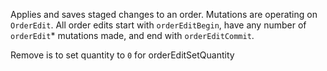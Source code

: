 Applies and saves staged changes to an order. Mutations are operating on `OrderEdit`. All order edits start with `orderEditBegin`, have any number of `orderEdit`* mutations made, and end with `orderEditCommit`.

Remove is to set quantity to `0` for orderEditSetQuantity

